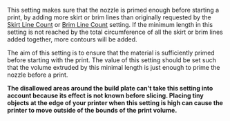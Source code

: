 This setting makes sure that the nozzle is primed enough before starting a print, by adding more skirt or brim lines than originally requested by the [Skirt Line Count](skirt_line_count) or [Brim Line Count](brim_line_count) setting. If the minimum length in this setting is not reached by the total circumference of all the skirt or brim lines added together, more contours will be added.

The aim of this setting is to ensure that the material is sufficiently primed before starting with the print. The value of this setting should be set such that the volume extruded by this minimal length is just enough to prime the nozzle before a print.

**The disallowed areas around the build plate can't take this setting into account because its effect is not known before slicing. Placing tiny objects at the edge of your printer when this setting is high can cause the printer to move outside of the bounds of the print volume.**